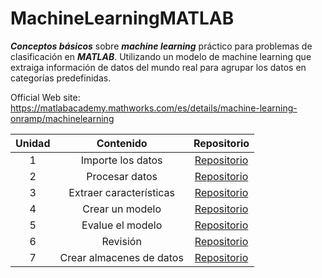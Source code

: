 # MachineLearningMATLAB

***Conceptos básicos*** sobre ***machine learning*** práctico para problemas de clasificación en ***MATLAB***. Utilizando un modelo de machine learning que extraiga información de datos del mundo real para agrupar los datos en categorías predefinidas.

Official Web site: https://matlabacademy.mathworks.com/es/details/machine-learning-onramp/machinelearning

| Unidad | Contenido | Repositorio |
| :----: | :----: | :----: |
| 1 | Importe los datos | [Repositorio](https://github.com/jm-quintas/MachineLearningMATLAB/blob/main/ImportarDatos.md) |
| 2 | Procesar datos | [Repositorio](https://github.com/jm-quintas/MachineLearningMATLAB/blob/main/ProcesarDatos.md) |
| 3 | Extraer características | [Repositorio](https://github.com/jm-quintas/MachineLearningMATLAB/blob/main/ExtraerCaracteristicas.md) |
| 4 | Crear un modelo | [Repositorio](https://github.com/jm-quintas/MachineLearningMATLAB/blob/main/CrearModelo.md) |
| 5 | Evalue el modelo | [Repositorio](https://github.com/jm-quintas/MachineLearningMATLAB/blob/main/Eval%C3%BAeModelo.md) |
| 6 | Revisión | [Repositorio](https://github.com/jm-quintas/MachineLearningMATLAB/blob/main/Revision.md) |
| 7 | Crear almacenes de datos | [Repositorio](https://github.com/jm-quintas/MachineLearningMATLAB/blob/main/CrearAlmacenDatos.md) |
